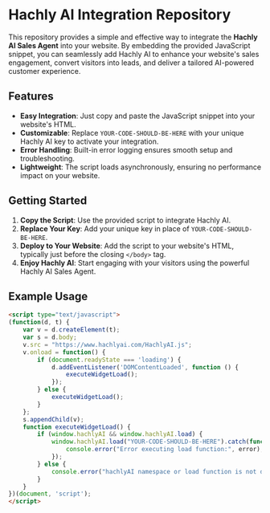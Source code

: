 # Hachly AI Integration Repository

This repository provides a simple and effective way to integrate the **Hachly AI Sales Agent** into your website. By embedding the provided JavaScript snippet, you can seamlessly add Hachly AI to enhance your website's sales engagement, convert visitors into leads, and deliver a tailored AI-powered customer experience.

## Features

- **Easy Integration**: Just copy and paste the JavaScript snippet into your website's HTML.
- **Customizable**: Replace `YOUR-CODE-SHOULD-BE-HERE` with your unique Hachly AI key to activate your integration.
- **Error Handling**: Built-in error logging ensures smooth setup and troubleshooting.
- **Lightweight**: The script loads asynchronously, ensuring no performance impact on your website.

## Getting Started

1. **Copy the Script**: Use the provided script to integrate Hachly AI.
2. **Replace Your Key**: Add your unique key in place of `YOUR-CODE-SHOULD-BE-HERE`.
3. **Deploy to Your Website**: Add the script to your website's HTML, typically just before the closing `</body>` tag.
4. **Enjoy Hachly AI**: Start engaging with your visitors using the powerful Hachly AI Sales Agent.

## Example Usage

```html
<script type="text/javascript">
(function(d, t) {
    var v = d.createElement(t);
    var s = d.body;
    v.src = "https://www.hachlyai.com/HachlyAI.js";
    v.onload = function() {
        if (document.readyState === 'loading') {
            d.addEventListener('DOMContentLoaded', function () {
                executeWidgetLoad();
            });
        } else {
            executeWidgetLoad();
        }
    };
    s.appendChild(v);
    function executeWidgetLoad() {
        if (window.hachlyAI && window.hachlyAI.load) {
            window.hachlyAI.load("YOUR-CODE-SHOULD-BE-HERE").catch(function(error) { 
                console.error("Error executing load function:", error);
            });
        } else {
            console.error("hachlyAI namespace or load function is not defined.");
        }
    }
})(document, 'script');
</script>
```
